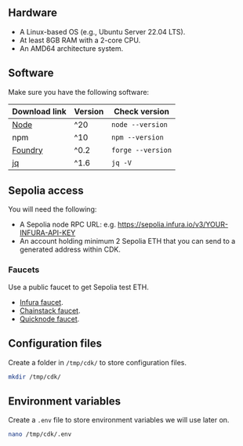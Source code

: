 ## Hardware

- A Linux-based OS (e.g., Ubuntu Server 22.04 LTS).
- At least 8GB RAM with a 2-core CPU.
- An AMD64 architecture system.

## Software

Make sure you have the following software:

| Download link | Version | Check version |
| --- | --- | --- |
| [Node](https://docs.npmjs.com/downloading-and-installing-node-js-and-npm) | ^20 | `node --version` |
| npm | ^10 | `npm --version` |
| [Foundry](https://book.getfoundry.sh/getting-started/installation) | ^0.2 | `forge --version` |
| [jq](https://jqlang.github.io/jq/download/) | ^1.6 | `jq -V` |

## Sepolia access

You will need the following:

- A Sepolia node RPC URL: e.g. https://sepolia.infura.io/v3/YOUR-INFURA-API-KEY
- An account holding minimum 2 Sepolia ETH that you can send to a generated address within CDK.

### Faucets

Use a public faucet to get Sepolia test ETH. 

- [Infura faucet](https://www.infura.io/faucet/sepolia).
- [Chainstack faucet](https://chainstack.com/sepolia-faucet/).
- [Quicknode faucet](https://faucet.quicknode.com/ethereum/sepoli).

## Configuration files

Create a folder in `/tmp/cdk/` to store configuration files.

```bash
mkdir /tmp/cdk/
```

## Environment variables

Create a `.env` file to store environment variables we will use later on.

```bash
nano /tmp/cdk/.env
```
